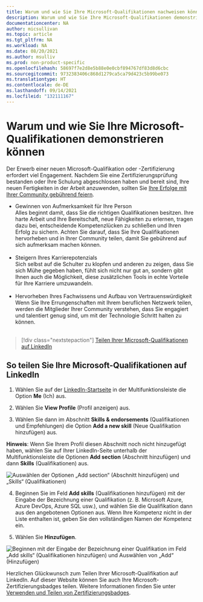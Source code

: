 ```yaml
---
title: Warum und wie Sie Ihre Microsoft-Qualifikationen nachweisen können | Microsoft-Dokumentation
description: Warum und wie Sie Ihre Microsoft-Qualifikationen demonstrieren können
documentationcenter: NA
author: micsullivan
ms.topic: article
ms.tgt_pltfrm: NA
ms.workload: NA
ms.date: 08/20/2021
ms.author: msulliv
ms.prod: non-product-specific
ms.openlocfilehash: 58697f7e2d8e5b88e0e0cbf894767df83d8d6cbc
ms.sourcegitcommit: 9732383406c868d1279ca5ca79d423c5b99be073
ms.translationtype: HT
ms.contentlocale: de-DE
ms.lasthandoff: 09/14/2021
ms.locfileid: "132111167"
---
```

# <a name="why-and-how-to-showcase-your-microsoft-skills"></a>Warum und wie Sie Ihre Microsoft-Qualifikationen demonstrieren können

Der Erwerb einer neuen Microsoft-Qualifikation oder -Zertifizierung erfordert viel Engagement. Nachdem Sie eine Zertifizierungsprüfung bestanden oder Ihre Schulung abgeschlossen haben und bereit sind, Ihre neuen Fertigkeiten in der Arbeit anzuwenden, sollten Sie [Ihre Erfolge mit Ihrer Community gebührend feiern](https://techcommunity.microsoft.com/t5/microsoft-learn-blog/why-you-should-celebrate-your-microsoft-skills-and/ba-p/1469349).

- Gewinnen von Aufmerksamkeit für Ihre Person<br/>Alles beginnt damit, dass Sie die richtigen Qualifikationen besitzen. Ihre harte Arbeit und Ihre Bereitschaft, neue Fähigkeiten zu erlernen, tragen dazu bei, entscheidende Kompetenzlücken zu schließen und Ihren Erfolg zu sichern. Achten Sie darauf, dass Sie Ihre Qualifikationen hervorheben und in Ihrer Community teilen, damit Sie gebührend auf sich aufmerksam machen können.<br/><br/>
- Steigern Ihres Karrierepotenzials<br/>Sich selbst auf die Schulter zu klopfen und anderen zu zeigen, dass Sie sich Mühe gegeben haben, fühlt sich nicht nur gut an, sondern gibt Ihnen auch die Möglichkeit, diese zusätzlichen Tools in echte Vorteile für Ihre Karriere umzuwandeln.<br/><br/>
- Hervorheben Ihres Fachwissens und Aufbau von Vertrauenswürdigkeit<br/>Wenn Sie Ihre Errungenschaften mit Ihrem beruflichen Netzwerk teilen, werden die Mitglieder Ihrer Community verstehen, dass Sie engagiert und talentiert genug sind, um mit der Technologie Schritt halten zu können.<br/><br/>

> [!div class="nextstepaction"]
> [Teilen Ihrer Microsoft-Qualifikationen auf LinkedIn](https://www.linkedin.com/in/me/)

## <a name="how-to-share-microsoft-skills-on-linkedin"></a>So teilen Sie Ihre Microsoft-Qualifikationen auf LinkedIn

1. Wählen Sie auf der [LinkedIn-Startseite](https://www.linkedin.com/in/me/) in der Multifunktionsleiste die Option **Me** (Ich) aus.

2. Wählen Sie **View Profile** (Profil anzeigen) aus.

3. Wählen Sie dann im Abschnitt **Skills & endorsements** (Qualifikationen und Empfehlungen) die Option **Add a new skill** (Neue Qualifikation hinzufügen) aus.

**Hinweis**: Wenn Sie Ihrem Profil diesen Abschnitt noch nicht hinzugefügt haben, wählen Sie auf Ihrer LinkedIn-Seite unterhalb der Multifunktionsleiste die Optionen **Add section** (Abschnitt hinzufügen) und dann **Skills** (Qualifikationen) aus.

![Auswählen der Optionen „Add section“ (Abschnitt hinzufügen) und „Skills“ (Qualifikationen)](images/how-to-share-microsoft-skills-on-linkedin-step3.png)

4. Beginnen Sie im Feld **Add skills** (Qualifikationen hinzufügen) mit der Eingabe der Bezeichnung einer Qualifikation (z. B. Microsoft Azure, Azure DevOps, Azure SQL usw.), und wählen Sie die Qualifikation dann aus den angebotenen Optionen aus. Wenn Ihre Kompetenz nicht in der Liste enthalten ist, geben Sie den vollständigen Namen der Kompetenz ein.

5. Wählen Sie **Hinzufügen**.

![Beginnen mit der Eingabe der Bezeichnung einer Qualifikation im Feld „Add skills“ (Qualifikationen hinzufügen) und Auswählen von „Add“ (Hinzufügen)](images/how-to-share-microsoft-skills-on-linkedin-step5.png)

Herzlichen Glückwunsch zum Teilen Ihrer Microsoft-Qualifikation auf LinkedIn. Auf dieser Website können Sie auch Ihre Microsoft-Zertifizierungsbadges teilen. Weitere Informationen finden Sie unter [Verwenden und Teilen von Zertifizierungsbadges](/learn/certifications/badges).
